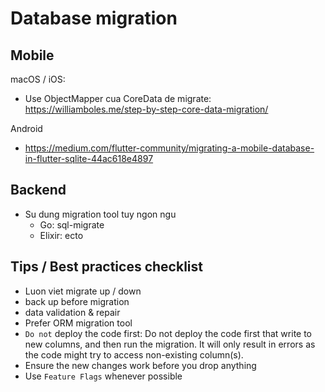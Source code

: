 # Database migration

## Mobile
macOS / iOS:
- Use ObjectMapper cua CoreData de migrate: https://williamboles.me/step-by-step-core-data-migration/

Android
- https://medium.com/flutter-community/migrating-a-mobile-database-in-flutter-sqlite-44ac618e4897

## Backend
- Su dung migration tool tuy ngon ngu
    - Go: sql-migrate
    - Elixir: ecto

## Tips / Best practices checklist
- Luon viet migrate up / down
- back up before migration
- data validation & repair
- Prefer ORM migration tool
- `Do not` deploy the code first: Do not deploy the code first that write to new columns, and then run the migration. It will only result in errors as the code might try to access non-existing column(s).
- Ensure the new changes work before you drop anything
- Use `Feature Flags` whenever possible